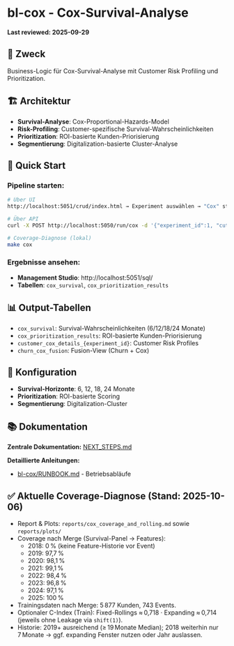 # bl-cox - Cox-Survival-Analyse

**Last reviewed: 2025-09-29**

## 🎯 **Zweck**

Business-Logic für Cox-Survival-Analyse mit Customer Risk Profiling und Prioritization.

## 🏗️ **Architektur**

- **Survival-Analyse**: Cox-Proportional-Hazards-Model
- **Risk-Profiling**: Customer-spezifische Survival-Wahrscheinlichkeiten
- **Prioritization**: ROI-basierte Kunden-Priorisierung
- **Segmentierung**: Digitalization-basierte Cluster-Analyse

## 🚀 **Quick Start**

### **Pipeline starten:**
```bash
# Über UI
http://localhost:5051/crud/index.html → Experiment auswählen → "Cox" starten

# Über API
curl -X POST http://localhost:5050/run/cox -d '{"experiment_id":1, "cutoff_exclusive":"202501"}'

# Coverage-Diagnose (lokal)
make cox
```

### **Ergebnisse ansehen:**
- **Management Studio**: http://localhost:5051/sql/
- **Tabellen**: `cox_survival`, `cox_prioritization_results`

## 📊 **Output-Tabellen**

- `cox_survival`: Survival-Wahrscheinlichkeiten (6/12/18/24 Monate)
- `cox_prioritization_results`: ROI-basierte Kunden-Priorisierung
- `customer_cox_details_{experiment_id}`: Customer Risk Profiles
- `churn_cox_fusion`: Fusion-View (Churn + Cox)

## 🔧 **Konfiguration**

- **Survival-Horizonte**: 6, 12, 18, 24 Monate
- **Prioritization**: ROI-basierte Scoring
- **Segmentierung**: Digitalization-Cluster

## 📚 **Dokumentation**

**Zentrale Dokumentation:** [NEXT_STEPS.md](../NEXT_STEPS.md)

**Detaillierte Anleitungen:**
- [bl-cox/RUNBOOK.md](RUNBOOK.md) - Betriebsabläufe

## ✅ **Aktuelle Coverage-Diagnose (Stand: 2025-10-06)**

- Report & Plots: `reports/cox_coverage_and_rolling.md` sowie `reports/plots/`
- Coverage nach Merge (Survival-Panel → Features):
  - 2018: 0 % (keine Feature-Historie vor Event)
  - 2019: 97,7 %
  - 2020: 98,1 %
  - 2021: 99,1 %
  - 2022: 98,4 %
  - 2023: 96,8 %
  - 2024: 97,1 %
  - 2025: 100 %
- Trainingsdaten nach Merge: 5 877 Kunden, 743 Events.
- Optionaler C-Index (Train): Fixed-Rollings ≈ 0,718 · Expanding ≈ 0,714 (jeweils ohne Leakage via `shift(1)`).
- Historie: 2019+ ausreichend (≥ 19 Monate Median); 2018 weiterhin nur 7 Monate → ggf. expanding Fenster nutzen oder Jahr auslassen.